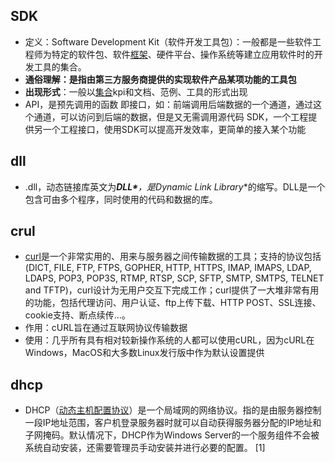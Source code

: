 ## SDK

- 定义：Software Development Kit（软件开发工具包）：一般都是一些软件工程师为特定的软件包、软件[框架](https://so.csdn.net/so/search?q=框架&spm=1001.2101.3001.7020)、硬件平台、操作系统等建立应用软件时的开发工具的集合。
- **通俗理解：是指由第三方服务商提供的实现软件产品某项功能的工具包**
- **出现形式**：一般以[集合](https://so.csdn.net/so/search?q=集合&spm=1001.2101.3001.7020)kpi和文档、范例、工具的形式出现
- API，是预先调用的函数 即接口，如：前端调用后端数据的一个通道，通过这个通道，可以访问到后端的数据，但是又无需调用源代码
  SDK，一个工程提供另一个工程接口，使用SDK可以提高开发效率，更简单的接入某个功能

## dll

- .dll，动态链接库英文为***DLL\***，是**Dynamic Link Library**的缩写。DLL是一个包含可由多个程序，同时使用的代码和数据的库。

## crul

- [curl](https://so.csdn.net/so/search?q=curl&spm=1001.2101.3001.7020)是一个非常实用的、用来与服务器之间传输数据的工具；支持的协议包括 (DICT, FILE, FTP, FTPS, GOPHER, HTTP, HTTPS, IMAP, IMAPS, LDAP, LDAPS, POP3, POP3S, RTMP, RTSP, SCP, SFTP, SMTP, SMTPS, TELNET and TFTP)，curl设计为无用户交互下完成工作；curl提供了一大堆非常有用的功能，包括代理访问、用户认证、ftp上传下载、HTTP POST、SSL连接、cookie支持、断点续传...。
- 作用：cURL旨在通过互联网协议传输数据
- 使用：几乎所有具有相对较新操作系统的人都可以使用cURL，因为cURL在Windows，MacOS和大多数Linux发行版中作为默认设置提供

## dhcp

- DHCP（[动态主机配置协议](https://baike.baidu.com/item/动态主机配置协议/10778663)）是一个局域网的网络协议。指的是由服务器控制一段IP地址范围，客户机登录服务器时就可以自动获得服务器分配的IP地址和子网掩码。默认情况下，DHCP作为Windows Server的一个服务组件不会被系统自动安装，还需要管理员手动安装并进行必要的配置。 [1] 
